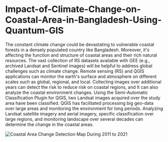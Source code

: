 # Impact-of-Climate-Change-on-Coastal-Area-in-Bangladesh-Using-Quantum-GIS
The constant climate change could be devastating to vulnerable coastal forests in a densely populated country like Bangladesh. Moreover, it's affecting the function and structure of coastal areas and their rich natural resources. The vast collection of RS datasets available with GEE (e.g., archived Landsat and Sentinel images) will be helpful to address global challenges such as climate change. Remote sensing (RS) and QGIS applications can monitor the earth's surface and atmosphere on different scales such as global, regional, and local. Collecting images over additional years can detect the risk to reduce risk on coastal regions, and It can also analyze the coastal environment changes. Using the Semi-Automatic Classification Plugin for QGIS, two Landsat images acquired over the study area have been classified. QGIS has facilitated processing big geo-data over large areas and monitoring the environment for long periods. Analyzing Landsat satellite imagery and aerial imagery, specific classification over large regions, and monitoring landscape over several decades can determine the change in the coastal areas.

![Coastal Area Change Detection Map During 2011 to 2021](https://user-images.githubusercontent.com/56217090/164121820-85569ea8-df7a-4931-a0e8-1b8962020fc3.jpeg)

